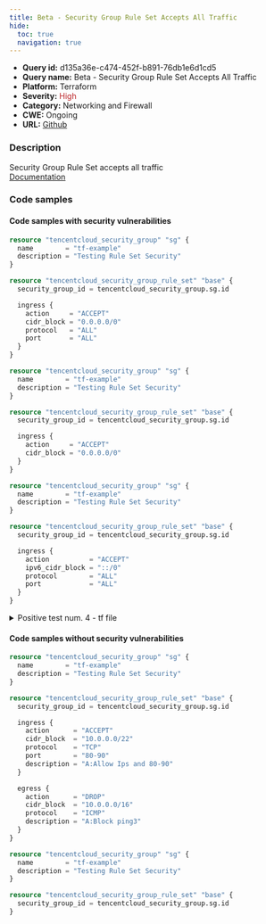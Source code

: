 ```yaml
---
title: Beta - Security Group Rule Set Accepts All Traffic
hide:
  toc: true
  navigation: true
---
```


-   **Query id:** d135a36e-c474-452f-b891-76db1e6d1cd5
-   **Query name:** Beta - Security Group Rule Set Accepts All Traffic
-   **Platform:** Terraform
-   **Severity:** <span style="color:#bb2124">High</span>
-   **Category:** Networking and Firewall
-   **CWE:** Ongoing
-   **URL:** [Github](https://github.com/DataDog/kics/tree/master/assets/queries/terraform/tencentcloud/security_group_rule_set_accepts_all_traffic)

### Description
Security Group Rule Set accepts all traffic<br>
[Documentation](https://registry.terraform.io/providers/tencentcloudstack/tencentcloud/latest/docs/resources/security_group_rule_set#ingress)

### Code samples
#### Code samples with security vulnerabilities
```tf title="Positive test num. 1 - tf file" hl_lines="9"
resource "tencentcloud_security_group" "sg" {
  name        = "tf-example"
  description = "Testing Rule Set Security"
}

resource "tencentcloud_security_group_rule_set" "base" {
  security_group_id = tencentcloud_security_group.sg.id

  ingress {
    action     = "ACCEPT"
    cidr_block = "0.0.0.0/0"
    protocol   = "ALL"
    port       = "ALL"
  }
}

```
```tf title="Positive test num. 2 - tf file" hl_lines="9"
resource "tencentcloud_security_group" "sg" {
  name        = "tf-example"
  description = "Testing Rule Set Security"
}

resource "tencentcloud_security_group_rule_set" "base" {
  security_group_id = tencentcloud_security_group.sg.id

  ingress {
    action     = "ACCEPT"
    cidr_block = "0.0.0.0/0"
  }
}

```
```tf title="Positive test num. 3 - tf file" hl_lines="9"
resource "tencentcloud_security_group" "sg" {
  name        = "tf-example"
  description = "Testing Rule Set Security"
}

resource "tencentcloud_security_group_rule_set" "base" {
  security_group_id = tencentcloud_security_group.sg.id

  ingress {
    action          = "ACCEPT"
    ipv6_cidr_block = "::/0"
    protocol        = "ALL"
    port            = "ALL"
  }
}

```
<details><summary>Positive test num. 4 - tf file</summary>

```tf hl_lines="9"
resource "tencentcloud_security_group" "sg" {
  name        = "tf-example"
  description = "Testing Rule Set Security"
}

resource "tencentcloud_security_group_rule_set" "base" {
  security_group_id = tencentcloud_security_group.sg.id

  ingress {
    action          = "ACCEPT"
    ipv6_cidr_block = "::/0"
  }
}

```
</details>


#### Code samples without security vulnerabilities
```tf title="Negative test num. 1 - tf file"
resource "tencentcloud_security_group" "sg" {
  name        = "tf-example"
  description = "Testing Rule Set Security"
}

resource "tencentcloud_security_group_rule_set" "base" {
  security_group_id = tencentcloud_security_group.sg.id

  ingress {
    action      = "ACCEPT"
    cidr_block  = "10.0.0.0/22"
    protocol    = "TCP"
    port        = "80-90"
    description = "A:Allow Ips and 80-90"
  }

  egress {
    action      = "DROP"
    cidr_block  = "10.0.0.0/16"
    protocol    = "ICMP"
    description = "A:Block ping3"
  }
}

```
```tf title="Negative test num. 2 - tf file"
resource "tencentcloud_security_group" "sg" {
  name        = "tf-example"
  description = "Testing Rule Set Security"
}

resource "tencentcloud_security_group_rule_set" "base" {
  security_group_id = tencentcloud_security_group.sg.id
}

```
